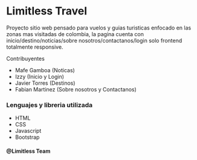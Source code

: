 
# Limitless Travel

Proyecto sitio web pensado para vuelos y guias turisticas enfocado en las zonas mas visitadas de colombia, la pagina cuenta con inicio/destino/noticias/sobre nosotros/contactanos/login solo frontend totalmente responsive.

Contribuyentes 

- Mafe Gamboa (Noticas)
- Izzy (Inicio y Login)
- Javier Torres (Destinos)
- Fabian Martinez (Sobre nosotros y Contactanos)

### Lenguajes y libreria utilizada

- HTML
- CSS
- Javascript
- Bootstrap

#### @Limitless Team
